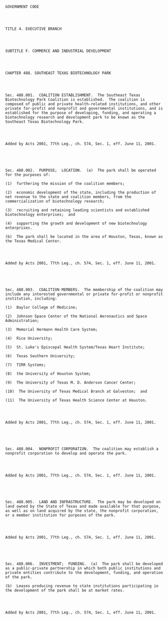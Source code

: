 ﻿
    
    
    	
    					
    
    
    GOVERNMENT CODE
    
      
    
    
    TITLE 4. EXECUTIVE BRANCH
    
      
    
    
    SUBTITLE F. COMMERCE AND INDUSTRIAL DEVELOPMENT
    
      
    
    
    CHAPTER 488. SOUTHEAST TEXAS BIOTECHNOLOGY PARK
    
      
    
    
    Sec. 488.001.  COALITION ESTABLISHMENT.  The Southeast Texas Biotechnology Park Coalition is established.  The coalition is composed of public and private health-related institutions, and other private for-profit and nonprofit and governmental institutions, and is established for the purpose of developing, funding, and operating a biotechnology research and development park to be known as the Southeast Texas Biotechnology Park.
    
    
    
    
    Added by Acts 2001, 77th Leg., ch. 574, Sec. 1, eff. June 11, 2001.
    
    
    
    
    
    Sec. 488.002.  PURPOSE;  LOCATION.  (a)  The park shall be operated for the purposes of:
    
    (1)  furthering the mission of the coalition members;
    
    (2)  economic development of the state, including the production of net revenue to the state and coalition members, from the commercialization of biotechnology research;
    
    (3)  recruiting and retaining leading scientists and established biotechnology enterprises;  and
    
    (4)  supporting the growth and development of new biotechnology enterprises.
    
    (b)  The park shall be located in the area of Houston, Texas, known as the Texas Medical Center.
    
    
    
    
    Added by Acts 2001, 77th Leg., ch. 574, Sec. 1, eff. June 11, 2001.
    
    
    
    
    
    Sec. 488.003.  COALITION MEMBERS.  The membership of the coalition may include any interested governmental or private for-profit or nonprofit institution, including:
    
    (1)  Baylor College of Medicine;
    
    (2)  Johnson Space Center of the National Aeronautics and Space Administration;
    
    (3)  Memorial Hermann Health Care System;
    
    (4)  Rice University;
    
    (5)  St. Luke's Episcopal Health System/Texas Heart Institute;
    
    (6)  Texas Southern University;
    
    (7)  TIRR Systems;
    
    (8)  the University of Houston System;
    
    (9)  The University of Texas M. D. Anderson Cancer Center;
    
    (10)  The University of Texas Medical Branch at Galveston;  and
    
    (11)  The University of Texas Health Science Center at Houston.
    
    
    
    
    Added by Acts 2001, 77th Leg., ch. 574, Sec. 1, eff. June 11, 2001.
    
    
    
    
    
    Sec. 488.004.  NONPROFIT CORPORATION.  The coalition may establish a nonprofit corporation to develop and operate the park.
    
    
    
    
    Added by Acts 2001, 77th Leg., ch. 574, Sec. 1, eff. June 11, 2001.
    
    
    
    
    
    Sec. 488.005.  LAND AND INFRASTRUCTURE.  The park may be developed on land owned by the State of Texas and made available for that purpose, as well as on land acquired by the state, the nonprofit corporation, or a member institution for purposes of the park.
    
    
    
    
    Added by Acts 2001, 77th Leg., ch. 574, Sec. 1, eff. June 11, 2001.
    
    
    
    
    
    Sec. 488.006.  INVESTMENT;  FUNDING.  (a)  The park shall be developed as a public-private partnership in which both public institutions and private entities contribute to the development, funding, and operation of the park.
    
    (b)  Leases producing revenue to state institutions participating in the development of the park shall be at market rates.
    
    
    
    
    Added by Acts 2001, 77th Leg., ch. 574, Sec. 1, eff. June 11, 2001.
    
    
    
    
    				
